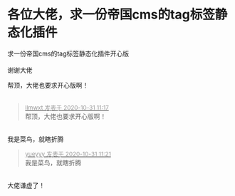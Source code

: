 # 各位大佬，求一份帝国cms的tag标签静态化插件


求一份帝国cms的tag标签静态化插件开心版<br />
<br />
谢谢大佬<img id="aimg_Pczv6" onclick="zoom(this, this.src, 0, 0, 0)" class="zoom" src="https://cdn.jsdelivr.net/gh/hishis/forum-master/public/images/patch.gif" onmouseover="img_onmouseoverfunc(this)" onload="thumbImg(this)" border="0" alt="" />

帮顶，大佬也要求开心版啊！<br />
<br />
<img src="static/image/smiley/default/lol.gif" smilieid="12" border="0" alt="" /><img src="static/image/smiley/default/lol.gif" smilieid="12" border="0" alt="" /><img src="static/image/smiley/default/lol.gif" smilieid="12" border="0" alt="" />

<div class="quote"><blockquote><font size="2"><a href="https://www.hostloc.com/forum.php?mod=redirect&amp;goto=findpost&amp;pid=9379781&amp;ptid=760520" target="_blank"><font color="#999999">llmwxt 发表于 2020-10-31 11:17</font></a></font><br />
帮顶，大佬也要求开心版啊！</blockquote></div><br />
我是菜鸟，就瞎折腾<img id="aimg_hSV3V" onclick="zoom(this, this.src, 0, 0, 0)" class="zoom" src="https://cdn.jsdelivr.net/gh/hishis/forum-master/public/images/patch.gif" onmouseover="img_onmouseoverfunc(this)" onload="thumbImg(this)" border="0" alt="" />

<div class="quote"><blockquote><font size="2"><a href="https://www.hostloc.com/forum.php?mod=redirect&amp;goto=findpost&amp;pid=9379795&amp;ptid=760520" target="_blank"><font color="#999999">yueyyy 发表于 2020-10-31 11:21</font></a></font><br />
我是菜鸟，就瞎折腾</blockquote></div><br />
大佬谦虚了！<br />
<br />
<img src="static/image/smiley/default/lol.gif" smilieid="12" border="0" alt="" />
